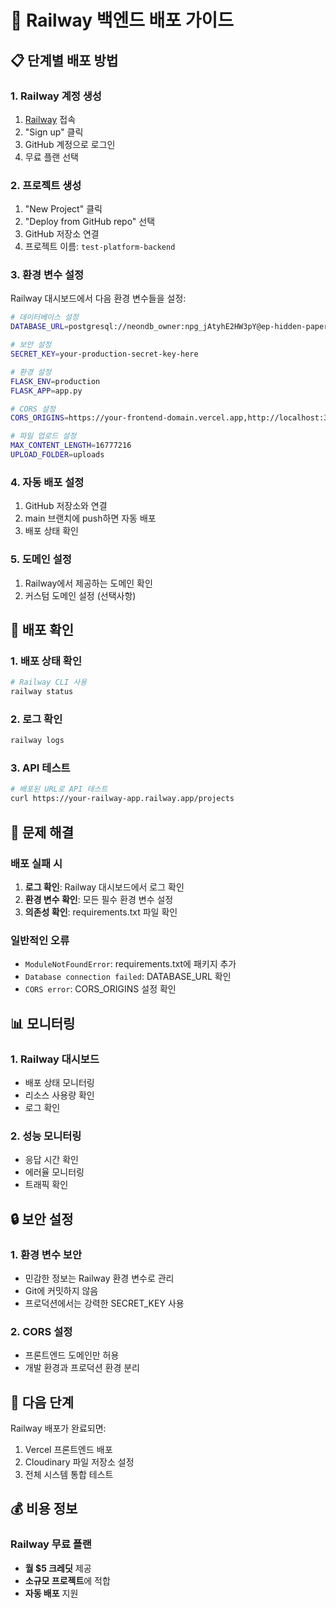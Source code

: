 # 🚂 Railway 백엔드 배포 가이드

## 📋 단계별 배포 방법

### 1. Railway 계정 생성
1. [Railway](https://railway.app) 접속
2. "Sign up" 클릭
3. GitHub 계정으로 로그인
4. 무료 플랜 선택

### 2. 프로젝트 생성
1. "New Project" 클릭
2. "Deploy from GitHub repo" 선택
3. GitHub 저장소 연결
4. 프로젝트 이름: `test-platform-backend`

### 3. 환경 변수 설정
Railway 대시보드에서 다음 환경 변수들을 설정:

```bash
# 데이터베이스 설정
DATABASE_URL=postgresql://neondb_owner:npg_jAtyhE2HW3pY@ep-hidden-paper-a1iuh28r-pooler.ap-southeast-1.aws.neon.tech/neondb?sslmode=require&channel_binding=require

# 보안 설정
SECRET_KEY=your-production-secret-key-here

# 환경 설정
FLASK_ENV=production
FLASK_APP=app.py

# CORS 설정
CORS_ORIGINS=https://your-frontend-domain.vercel.app,http://localhost:3000

# 파일 업로드 설정
MAX_CONTENT_LENGTH=16777216
UPLOAD_FOLDER=uploads
```

### 4. 자동 배포 설정
1. GitHub 저장소와 연결
2. main 브랜치에 push하면 자동 배포
3. 배포 상태 확인

### 5. 도메인 설정
1. Railway에서 제공하는 도메인 확인
2. 커스텀 도메인 설정 (선택사항)

## 🔧 배포 확인

### 1. 배포 상태 확인
```bash
# Railway CLI 사용
railway status
```

### 2. 로그 확인
```bash
railway logs
```

### 3. API 테스트
```bash
# 배포된 URL로 API 테스트
curl https://your-railway-app.railway.app/projects
```

## 🚨 문제 해결

### 배포 실패 시
1. **로그 확인**: Railway 대시보드에서 로그 확인
2. **환경 변수 확인**: 모든 필수 환경 변수 설정
3. **의존성 확인**: requirements.txt 파일 확인

### 일반적인 오류
- `ModuleNotFoundError`: requirements.txt에 패키지 추가
- `Database connection failed`: DATABASE_URL 확인
- `CORS error`: CORS_ORIGINS 설정 확인

## 📊 모니터링

### 1. Railway 대시보드
- 배포 상태 모니터링
- 리소스 사용량 확인
- 로그 확인

### 2. 성능 모니터링
- 응답 시간 확인
- 에러율 모니터링
- 트래픽 확인

## 🔒 보안 설정

### 1. 환경 변수 보안
- 민감한 정보는 Railway 환경 변수로 관리
- Git에 커밋하지 않음
- 프로덕션에서는 강력한 SECRET_KEY 사용

### 2. CORS 설정
- 프론트엔드 도메인만 허용
- 개발 환경과 프로덕션 환경 분리

## 🚀 다음 단계

Railway 배포가 완료되면:
1. Vercel 프론트엔드 배포
2. Cloudinary 파일 저장소 설정
3. 전체 시스템 통합 테스트

## 💰 비용 정보

### Railway 무료 플랜
- **월 $5 크레딧** 제공
- **소규모 프로젝트**에 적합
- **자동 배포** 지원 